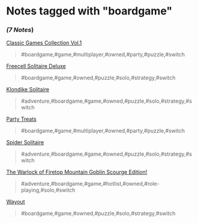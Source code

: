 # Notes tagged with "boardgame"

### _(7 Notes_)

[Classic Games Collection Vol.1](./../Classic%20Games%20Collection%20Vol.1.html)
> #boardgame,#game,#multiplayer,#owned,#party,#puzzle,#switch

[Freecell Solitaire Deluxe](./../Freecell%20Solitaire%20Deluxe.html)
> #boardgame,#game,#owned,#puzzle,#solo,#strategy,#switch

[Klondike Solitaire](./../Klondike%20Solitaire.html)
> #adventure,#boardgame,#game,#owned,#puzzle,#solo,#strategy,#switch

[Party Treats](./../Party%20Treats.html)
> #boardgame,#game,#multiplayer,#owned,#party,#puzzle,#switch

[Spider Solitaire](./../Spider%20Solitaire.html)
> #adventure,#boardgame,#game,#owned,#puzzle,#solo,#strategy,#switch

[The Warlock of Firetop Mountain Goblin Scourge Edition!](./../The%20Warlock%20of%20Firetop%20Mountain%20Goblin%20Scourge%20Edition!.html)
> #adventure,#boardgame,#game,#hotlist,#owned,#role-playing,#solo,#switch

[Wayout](./../Wayout.html)
> #boardgame,#game,#owned,#puzzle,#solo,#strategy,#switch


